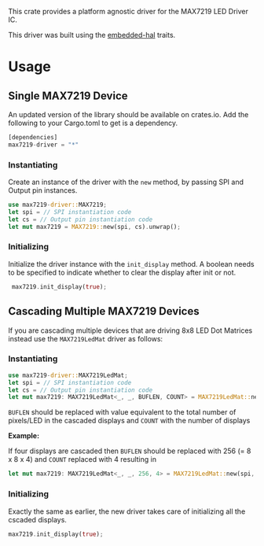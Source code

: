 This crate provides a platform agnostic driver for the MAX7219 LED Driver IC.

This driver was built using the [embedded-hal](https://docs.rs/embedded-hal/0.2.7/embedded_hal/) traits.

# Usage
## Single MAX7219 Device

An updated version of the library should be available on crates.io. Add the following to your Cargo.toml to get is a dependency.
```rust
[dependencies]
max7219-driver = "*"
```

### Instantiating

Create an instance of the driver with the `new` method, by passing SPI and Output pin instances.

```rust
use max7219-driver::MAX7219;
let spi = // SPI instantiation code
let cs = // Output pin instantiation code
let mut max7219 = MAX7219::new(spi, cs).unwrap();
```

### Initializing

Initialize the driver instance with the `init_display` method. A boolean needs to be specified to indicate whether to clear the display after init or not.

```rust
 max7219.init_display(true);
```

## Cascading Multiple MAX7219 Devices
 
If you are cascading multiple devices that are driving 8x8 LED Dot Matrices instead use the `MAX7219LedMat` driver as follows:

### Instantiating
 
```rust
use max7219-driver::MAX7219LedMat;
let spi = // SPI instantiation code
let cs = // Output pin instantiation code
let mut max7219: MAX7219LedMat<_, _, BUFLEN, COUNT> = MAX7219LedMat::new(spi, cs).unwrap();
```

`BUFLEN` should be replaced with value equivalent to the total number of pixels/LED in the cascaded displays and `COUNT` with the number of displays

**Example:**

If four displays are cascaded then `BUFLEN` should be replaced with 256 (= 8 x 8 x 4) and `COUNT` replaced with 4 resulting in

```rust
let mut max7219: MAX7219LedMat<_, _, 256, 4> = MAX7219LedMat::new(spi, cs).unwrap();
```
 
### Initializing

Exactly the same as earlier, the new driver takes care of initializing all the cscaded displays.

```rust
max7219.init_display(true);
```